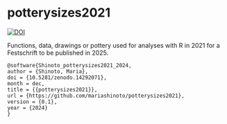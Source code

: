 # potterysizes2021
[![DOI](https://zenodo.org/badge/899788736.svg)](https://doi.org/10.5281/zenodo.14292070)

Functions, data, drawings or pottery used for analyses with R in 2021 for a Festschrift to be published in 2025.

```
@software{Shinoto_potterysizes2021_2024,
author = {Shinoto, Maria},
doi = {10.5281/zenodo.14292071},
month = dec,
title = {{potterysizes2021}},
url = {https://github.com/mariashinoto/potterysizes2021},
version = {0.1},
year = {2024}
}
```

